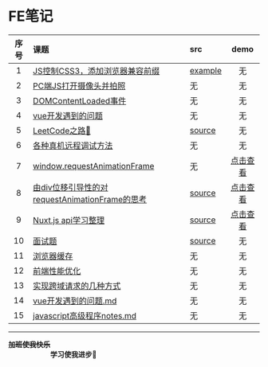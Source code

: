 # FE笔记

| 序号 | 课题 | src | demo |
| :-: | :- | :- | :-: |
| 1 | [JS控制CSS3，添加浏览器兼容前缀](./notes/JS控制CSS3，添加浏览器兼容前缀.md)| [example](./notes/js-add-css3-prefixer.js) | 无 |
| 2 | [PC端JS打开摄像头并拍照](./notes/PC端JS打开摄像头并拍照.md)| 无 | 无 |
| 3 | [DOMContentLoaded事件](./notes/DOMContentLoaded%E4%BA%8B%E4%BB%B6.md) | 无 | 无 |
| 4 | [vue开发遇到的问题](./notes/vue开发遇到的问题.md) | 无 | 无 |
| 5 | [LeetCode之路🙂](./notes/LeetCode之路🙂.md) | [source](../master/examples/leetcode/) | 无 |
| 6 | [ 各种真机远程调试方法](./notes/各种真机远程调试方法.textfile) | 无 | 无 |
| 7 | [ window.requestAnimationFrame](./notes/7-window.requestAnimationFrame.md) | 无 | [点击查看](https://sansanshow.github.io/fe-notes/examples/html/requestAnimationFrame.html) |
| 8 | [ 由div位移引导性的对requestAnimationFrame的思考](./notes/8-由div左位移300px动画实现引导性的对requestAnimationFrame的思考.md) | [source](../master/examples/html/8-div-move.html) | [点击查看](https://sansanshow.github.io/fe-notes/examples/html/8-div-move.html) |
| 9 | [ Nuxt.js api学习整理](./notes/9-nuxt.js学习整理.md) | [source](../master/examples/nuxt-demo) | [点击查看](https://sansanshow.github.io/fe-notes/examples/html/8-div-move.html) |
| 10 | [ 面试题 ](./notes/10-面试题.md) | [source](./notes/10-answers.md) | 无 |
| 11 | [ 浏览器缓存 ](./notes/12-前端性能优化.md#L103) | 无 | 无 |
| 12 | [ 前端性能优化 ](./notes/12-前端性能优化.md) | 无 | 无 |
| 13 | [ 实现跨域请求的几种方式 ](./notes/13-实现跨域请求的几种方式.md) | 无 | 无 |
| 14 | [ vue开发遇到的问题.md ](./notes/14-vue开发遇到的问题.md) | 无 | 无 |
| 15 | [ javascript高级程序notes.md ](./notes/15-javascript高级程序notes.md) | 无 | 无 |






  
     
        
           
            




---
**~~加班使我快乐~~ &emsp;&emsp;&emsp;&emsp;&emsp;&emsp;&emsp;&emsp;&emsp;** <br/>
**&emsp;&emsp;&emsp;&emsp;&emsp;&emsp;学习使我进步🙂&emsp;&emsp;&emsp;&emsp;**
